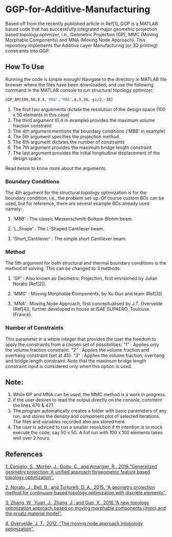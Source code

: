 # GGP-for-Additive-Manufacturing

Based off from the recently published article in Ref[1], GGP is a MATLAB based code that has successfully integrated major geometric projection based topology optimizer, i.e., Geometric Projection (GP), MMC (Moving Morphable Components) and MNA (Moving Node Approach). This repository implements the Additive Layer Manufacturing (or 3D printing) constraints into GGP.

## How To Use

Running the code is simple enough! Navigate to the directory in MATLAB file browser where the files have been downloaded, and use the following command in the MATLAB console to run structural topology optimizer:

```bash
GGP_AM(100,50,0.4,'MBB','MNA',8,3,10,-pi/2,-10)
```
1) The first two arguements dictate the resolution of the design space (100 x 50 elements in this case)
2) The third argument (0.4 in example) provides the maximum volume fraction constraint
3) The 4th argument mentions the boundary conditions ('MBB' in example)
4) The 5th argument specifies the projection method.
5) The 6th argument dictates the number of constraints
6) The 7th argument provides the maximum bridge length constraint
7) The last argument provides the initial longitudinal displacement of the design space.

Read below to know more about the arguments.

### Boundary Conditions

The 4th argument for the structural topology optimization is for the boundary condition, i.e., the problem set-up. Of course custom BCs can be used, but for reference, there are several example BCs already used namely:

1) 'MBB' : The classic Messerschmitt-Bolkow-Blohm beam.

2) 'L_Shape' : The L-Shaped Cantilever beam.

3) 'Short_Cantilever' : The simple short Cantilever beam.

### Method
The 5th argument for both structural and thermal boundary conditions is the method of solving. This can be changed to 3 methods:

1) 'GP' : Also known as Geometric Projection, first envisioned by Julian Norato (Ref[2]).

2) 'MMC' : Moving Morphable Components, by Xu Guo and team (Ref[3])

3) 'MNA' : Moving Node Approach, first conceptualised by J.T. Overvelde (Ref[4]), further developed in house at ISAE SUPAERO, Toulouse (France).

### Number of Constraints
This parameter in a whole integer that provides the user the freedom to apply the constraints from a chosen set of possibilities:
"1" : Applies only the volume fraction constraint.
"2" : Applies the volume fraction and overhang constraint (set at 45).
"3" : Applies the volume fraction, overhang and bridge length constraint. Note that the maximum bridge length constraint input is considered only when this option is used.

## Note:

1) While GP and MNA can be used, the MMC method is a work in progress.
2) If the user desires to read the output directly on the console, comment the lines 470 & 471.
3) The program automatically creates a folder with basic parameters of any run, and stores the density and component plot of selected iterations. The files and variables recorded also are stored here.
4) The user is adviced to run a smaller resolution if th intention is to mock execute the code, say 50 x 50. A full run with 100 x 100 elements takes well over 2 hours.

## References

[1. Coniglio, S., Morlier, J., Gogu, C., and Amargier, R., 2019.“Generalized geometry projection: A unified approach forgeometric feature based topology optimization”.](https://link.springer.com/article/10.1007/s11831-019-09362-8)

[2. Norato, J., Bell, B., and Tortorelli, D. A., 2015. “A geometry projection method for continuum-based topology optimization with discrete elements”.](https://www.sciencedirect.com/science/article/pii/S0045782515001711?casa_token=Xr892VegDc0AAAAA:89vzo5j0SLHYUh81j6ct9CI6nLxcAElsgHH-j3wqz5d1toX4X8BYiRwC3ZdPUg8Lu_Wyf3BtltM)

[3. Zhang, W., Yuan, J., Zhang, J., and Guo, X., 2016.“A new topology optimization approach based on moving morphable components (mmc) and the ersatz material model”.](https://idp.springer.com/authorize/casa?redirect_uri=https://link.springer.com/content/pdf/10.1007/s00158-015-1372-3.pdf&casa_token=iAKD3Y2P-30AAAAA:yMzRxgj07Jrk8lFPfZERQh7l05SX_PkJFCOmzNqBWRilfAOllY0mJ0dcDsOG7wX5qjq-66Ap8BkrqI2p)

[4. Overvelde, J. T., 2012. “The moving node approach intopology optimization”.](https://repository.tudelft.nl/islandora/object/uuid:86c056d8-f368-4239-893f-07ca3a22e112/datastream/OBJ1/download)
